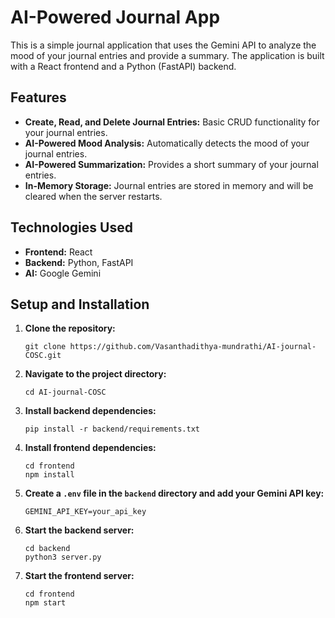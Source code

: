 # AI-Powered Journal App

This is a simple journal application that uses the Gemini API to analyze the mood of your journal entries and provide a summary. The application is built with a React frontend and a Python (FastAPI) backend.

## Features

*   **Create, Read, and Delete Journal Entries:** Basic CRUD functionality for your journal entries.
*   **AI-Powered Mood Analysis:** Automatically detects the mood of your journal entries.
*   **AI-Powered Summarization:** Provides a short summary of your journal entries.
*   **In-Memory Storage:** Journal entries are stored in memory and will be cleared when the server restarts.

## Technologies Used

*   **Frontend:** React
*   **Backend:** Python, FastAPI
*   **AI:** Google Gemini

## Setup and Installation

1.  **Clone the repository:**
    ```
    git clone https://github.com/Vasanthadithya-mundrathi/AI-journal-COSC.git
    ```
2.  **Navigate to the project directory:**
    ```
    cd AI-journal-COSC
    ```
3.  **Install backend dependencies:**
    ```
    pip install -r backend/requirements.txt
    ```
4.  **Install frontend dependencies:**
    ```
    cd frontend
    npm install
    ```
5.  **Create a `.env` file in the `backend` directory and add your Gemini API key:**
    ```
    GEMINI_API_KEY=your_api_key
    ```
6.  **Start the backend server:**
    ```
    cd backend
    python3 server.py
    ```
7.  **Start the frontend server:**
    ```
    cd frontend
    npm start
